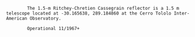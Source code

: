 
            The 1.5-m Ritchey-Chretien Cassegrain reflector is a 1.5 m telescope located at -30.165638, 289.184860 at the Cerro Tololo Inter-American Observatory.
            
            Operational 11/1967+
        
